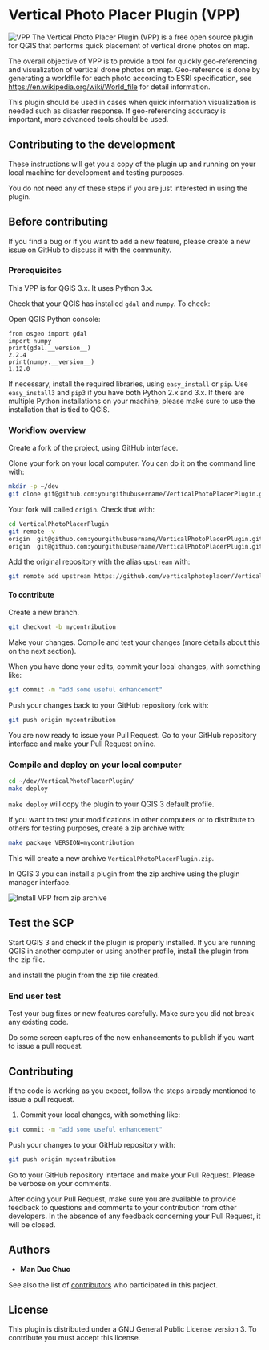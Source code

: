 # Vertical Photo Placer Plugin (VPP)

![VPP](https://github.com/chuc92man/VerticalPhotoPlacerPlugin/blob/master/icon/app.png?raw=true) The Vertical Photo Placer Plugin (VPP) is a free open source plugin for QGIS that performs quick placement of vertical drone photos on map.

The overall objective of VPP is to provide a tool for quickly geo-referencing and visualization of vertical drone photos on map. Geo-reference is done by generating a worldfile for each photo according to ESRI specification, see https://en.wikipedia.org/wiki/World_file for detail information.

This plugin should be used in cases when quick information visualization is needed such as disaster response. If geo-referencing accuracy is important, more advanced tools should be used.

## Contributing to the development

These instructions will get you a copy of the plugin up and running on your local machine for development and testing purposes.

You do not need any of these steps if you are just interested in using the plugin. 

## Before contributing

If you find a bug or if you want to add a new feature, please create a new issue on GitHub to discuss it with the community.

### Prerequisites

This VPP is for QGIS 3.x. It uses Python 3.x.

Check that your QGIS has installed `gdal` and `numpy`. To check:

Open QGIS Python console:

```QGIS Python console
from osgeo import gdal
import numpy
print(gdal.__version__)
2.2.4  
print(numpy.__version__)
1.12.0
```

If necessary, install the required libraries, using `easy_install` or `pip`.
Use `easy_install3` and `pip3` if you have both Python 2.x and 3.x.
If there are multiple Python installations on your machine, please make sure to use the installation that is tied to QGIS.

### Workflow overview

Create a fork of the project, using GitHub interface.

Clone your fork on your local computer. You can do it on the command line with:

```bash
mkdir -p ~/dev
git clone git@github.com:yourgithubusername/VerticalPhotoPlacerPlugin.git
```
Your fork will called `origin`. Check that with: 

```bash
cd VerticalPhotoPlacerPlugin
git remote -v
origin	git@github.com:yourgithubusername/VerticalPhotoPlacerPlugin.git (fetch)
origin	git@github.com:yourgithubusername/VerticalPhotoPlacerPlugin.git (push)
```
Add the original repository with the alias `upstream` with:

```bash
git remote add upstream https://github.com/verticalphotoplacer/VerticalPhotoPlacerPlugin
```
#### To contribute

Create a new branch. 
```bash
git checkout -b mycontribution
```

Make your changes. Compile and test your changes (more details about this on the next section).

When you have done your edits, commit your local changes, with something like:

```bash
git commit -m "add some useful enhancement"
```
Push your changes back to your GitHub repository fork with:

```bash
git push origin mycontribution
```
You are now ready to issue your Pull Request. Go to your GitHub repository interface and make your Pull Request online.

### Compile and deploy on your local computer 

```bash
cd ~/dev/VerticalPhotoPlacerPlugin/
make deploy
```
`make deploy` will copy the plugin to your QGIS 3 default profile.

If you want to test your modifications in other computers or to distribute to others for testing purposes, create a zip archive with:

```bash
make package VERSION=mycontribution
```

This will create a new archive `VerticalPhotoPlacerPlugin.zip`.

In QGIS 3 you can install a plugin from the zip archive using the plugin manager interface.

![Install VPP from zip archive](docs/install%20SCP%20from%20zip%20archive.png)

## Test the SCP

Start QGIS 3 and check if the plugin is properly installed. If you are running QGIS in another computer or using another profile, install the plugin from the zip file.

and install the plugin from the zip file created.

### End user test

Test your bug fixes or new features carefully. Make sure you did not break any existing code.

Do some screen captures of the new enhancements to publish if you want to issue a pull request.

## Contributing

If the code is working as you expect, follow the steps already mentioned to issue a pull request.

1. Commit your local changes, with something like:

```bash
git commit -m "add some useful enhancement"
```
Push your changes to your GitHub repository with:

```bash
git push origin mycontribution
```
Go to your GitHub repository interface and make your Pull Request. Please be verbose on your comments.

After doing your Pull Request, make sure you are available to provide feedback to questions and comments to your contribution from other developers. In the absence of any feedback concerning your Pull Request, it will be closed. 

## Authors

* **Man Duc Chuc** 

See also the list of [contributors](https://github.com/semiautomaticgit/SemiAutomaticClassificationPlugin/graphs/contributors) who participated in this project.

## License

This plugin is distributed under a GNU General Public License version 3. To contribute you must accept this license.
